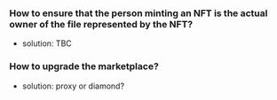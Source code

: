 ### How to ensure that the person minting an NFT is the actual owner of the file represented by the NFT?

- solution: TBC

### How to upgrade the marketplace?

- solution: proxy or diamond?
